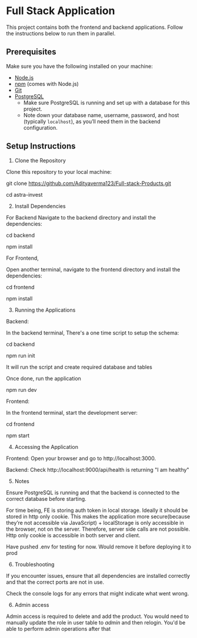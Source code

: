 # Full Stack Application

This project contains both the frontend and backend applications. Follow the instructions below to run them in parallel.


## Prerequisites

Make sure you have the following installed on your machine:

- [Node.js](https://nodejs.org/)
- [npm](https://www.npmjs.com/) (comes with Node.js)
- [Git](https://git-scm.com/)
- [PostgreSQL](https://www.postgresql.org/)
  - Make sure PostgreSQL is running and set up with a database for this project.
  - Note down your database name, username, password, and host (typically `localhost`), as you’ll need them in the backend configuration. 


## Setup Instructions

1. Clone the Repository

Clone this repository to your local machine:

git clone https://github.com/Adityaverma123/Full-stack-Products.git

cd astra-invest

2. Install Dependencies

For Backend
Navigate to the backend directory and install the dependencies:

cd backend

npm install

For Frontend,

Open another terminal, navigate to the frontend directory and install the dependencies:

cd frontend

npm install

3. Running the Applications

Backend: 

In the backend terminal, There's a one time script to setup the schema:

cd backend

npm run init

It will run the script and create required database and tables

Once done, run the application

npm run dev

Frontend: 

In the frontend terminal, start the development server:

cd frontend

npm start

4. Accessing the Application

Frontend: Open your browser and go to http://localhost:3000.

Backend: Check http://localhost:9000/api/health is returning "I am healthy"

5. Notes

Ensure PostgreSQL is running and that the backend is connected to the correct database before starting.

For time being, FE is storing auth token in local storage. Ideally it should be stored in http only cookie. This makes the application more secure(because they’re not accessible via JavaScript) + localStorage is only accessible in the browser, not on the server. Therefore, server side calls are not possible. Http only cookie is accessible in both server and client.

Have pushed .env for testing for now. Would remove it before deploying it to prod

6. Troubleshooting

If you encounter issues, ensure that all dependencies are installed correctly and that the correct ports are not in use.

Check the console logs for any errors that might indicate what went wrong.


6. Admin access

Admin access is required to delete and add the product. You would need to manually update the role in user table to *admin* and then relogin. You'd be able to perform admin operations after that


